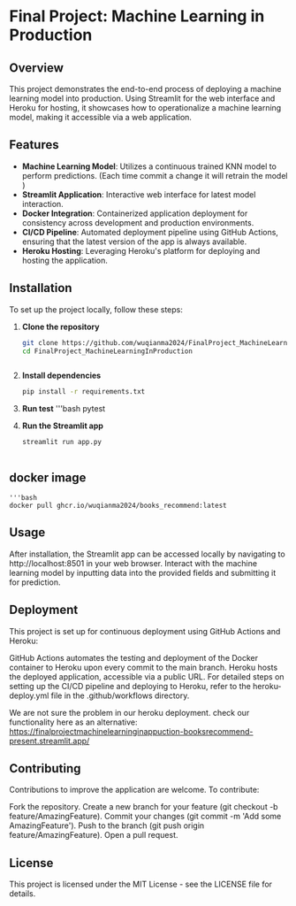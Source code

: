 
# Final Project: Machine Learning in Production

## Overview
This project demonstrates the end-to-end process of deploying a machine learning model into production. Using Streamlit for the web interface and Heroku for hosting, it showcases how to operationalize a machine learning model, making it accessible via a web application.


## Features
- **Machine Learning Model**: Utilizes a continuous trained KNN model to perform predictions. (Each time commit a change it will retrain the model )
- **Streamlit Application**: Interactive web interface for latest model interaction.
- **Docker Integration**: Containerized application deployment for consistency across development and production environments.
- **CI/CD Pipeline**: Automated deployment pipeline using GitHub Actions, ensuring that the latest version of the app is always available.
- **Heroku Hosting**: Leveraging Heroku's platform for deploying and hosting the application.

## Installation
To set up the project locally, follow these steps:

1. **Clone the repository**
   ```bash
   git clone https://github.com/wuqianma2024/FinalProject_MachineLearningInProduction.git
   cd FinalProject_MachineLearningInProduction



2. **Install dependencies**

    ```bash
    pip install -r requirements.txt

3. **Run test**
    '''bash
    pytest


4.  **Run the Streamlit app**

    ```bash
    streamlit run app.py



## docker image

    '''bash
    docker pull ghcr.io/wuqianma2024/books_recommend:latest

## Usage
After installation, the Streamlit app can be accessed locally by navigating to http://localhost:8501 in your web browser. Interact with the machine learning model by inputting data into the provided fields and submitting it for prediction.

## Deployment
This project is set up for continuous deployment using GitHub Actions and Heroku:

GitHub Actions automates the testing and deployment of the Docker container to Heroku upon every commit to the main branch.
Heroku hosts the deployed application, accessible via a public URL.
For detailed steps on setting up the CI/CD pipeline and deploying to Heroku, refer to the heroku-deploy.yml file in the .github/workflows directory.

We are not sure the problem in our heroku deployment.
check our functionality here as an alternative:
https://finalprojectmachinelearninginappuction-booksrecommend-present.streamlit.app/


## Contributing
Contributions to improve the application are welcome. To contribute:

Fork the repository.
Create a new branch for your feature (git checkout -b feature/AmazingFeature).
Commit your changes (git commit -m 'Add some AmazingFeature').
Push to the branch (git push origin feature/AmazingFeature).
Open a pull request.
## License
This project is licensed under the MIT License - see the LICENSE file for details.
